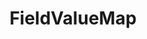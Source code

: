 ---
optionsClassName: FieldValueMapOptions
optionsClassFullName: MigrationTools.Tools.FieldValueMapOptions
configurationSamples:
- name: confinguration.json
  description: 
  code: >-
    {
      "MigrationTools": {
        "CommonTools": {
          "FieldMappingTool": {
            "FieldMaps": [
              {
                "FieldMapType": "FieldValueMap",
                "Enabled": false,
                "sourceField": "System.State",
                "targetField": "System.State",
                "defaultValue": "StateB",
                "valueMapping": {
                  "StateA": "StateB"
                },
                "ConfigurationCollectionItemPath": "MigrationTools:CommonTools:FieldMappingTool:FieldMaps:*:FieldValueMap",
                "ApplyTo": [
                  "SomeWorkItemType"
                ]
              }
            ]
          }
        }
      }
    }
  sampleFor: MigrationTools.Tools.FieldValueMapOptions
- name: defaults
  description: 
  code: >-
    {
      "MigrationTools": {
        "CommonTools": {
          "FieldMappingTool": {
            "FieldMapDefaults": {
              "FieldValueMap": {
                "ApplyTo": [
                  "SomeWorkItemType"
                ],
                "defaultValue": "StateB",
                "sourceField": "System.State",
                "targetField": "System.State",
                "valueMapping": {
                  "StateA": "StateB"
                }
              }
            }
          }
        }
      }
    }
  sampleFor: MigrationTools.Tools.FieldValueMapOptions
- name: Classic
  description: 
  code: >-
    {
      "$type": "FieldValueMapOptions",
      "Enabled": false,
      "sourceField": "System.State",
      "targetField": "System.State",
      "defaultValue": "StateB",
      "valueMapping": {
        "$type": "Dictionary`2",
        "StateA": "StateB"
      },
      "ConfigurationCollectionItemPath": "MigrationTools:CommonTools:FieldMappingTool:FieldMaps:*:FieldValueMap",
      "ApplyTo": [
        "SomeWorkItemType"
      ]
    }
  sampleFor: MigrationTools.Tools.FieldValueMapOptions
description: missng XML code comments
className: FieldValueMap
typeName: FieldMaps
architecture: 
options:
- parameterName: ApplyTo
  type: List
  description: missng XML code comments
  defaultValue: missng XML code comments
- parameterName: ConfigurationCollectionItemPath
  type: String
  description: missng XML code comments
  defaultValue: missng XML code comments
- parameterName: defaultValue
  type: String
  description: missng XML code comments
  defaultValue: missng XML code comments
- parameterName: Enabled
  type: Boolean
  description: If set to `true` then the Fieldmap will run. Set to `false` and the processor will not run.
  defaultValue: missng XML code comments
- parameterName: sourceField
  type: String
  description: missng XML code comments
  defaultValue: missng XML code comments
- parameterName: targetField
  type: String
  description: missng XML code comments
  defaultValue: missng XML code comments
- parameterName: valueMapping
  type: Dictionary
  description: missng XML code comments
  defaultValue: missng XML code comments
status: missng XML code comments
processingTarget: missng XML code comments
classFile: /src/MigrationTools.Clients.AzureDevops.ObjectModel/Tools/FieldMappingTool/FieldMaps/FieldValueMap.cs
optionsClassFile: /src/MigrationTools/Tools/FieldMappingTool/FieldMaps/FieldValueMapOptions.cs

redirectFrom:
- /Reference/FieldMaps/FieldValueMapOptions/
layout: reference
toc: true
permalink: /Reference/FieldMaps/FieldValueMap/
title: FieldValueMap
categories:
- FieldMaps
- 
topics:
- topic: notes
  path: /FieldMaps/FieldValueMap-notes.md
  exists: false
  markdown: ''
- topic: introduction
  path: /FieldMaps/FieldValueMap-introduction.md
  exists: false
  markdown: ''

---
